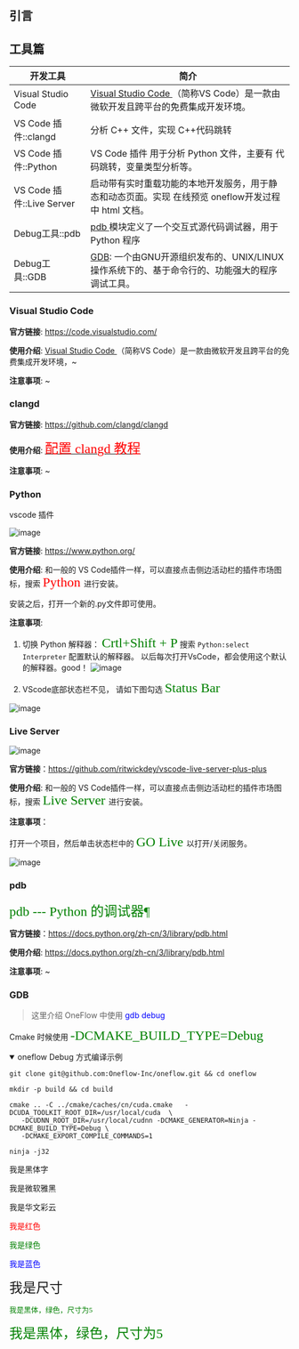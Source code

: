 ## 引言


## 工具篇 

| 开发工具                  | 简介                                                                                                                                                                         |
| ------------------------- | ---------------------------------------------------------------------------------------------------------------------------------------------------------------------------- |
| Visual Studio Code        | <a href="https://code.visualstudio.com/">Visual Studio Code </a>（简称VS Code）是一款由微软开发且跨平台的免费集成开发环境。                                                  |
| VS Code 插件::clangd      | 分析 C++ 文件，实现 C++代码跳转                                                                                                                                              |
| VS Code 插件::Python      | VS Code 插件 用于分析 Python 文件，主要有 代码跳转，变量类型分析等。                                                                                                         |
| VS Code 插件::Live Server | 启动带有实时重载功能的本地开发服务，用于静态和动态页面。实现 在线预览 oneflow开发过程中 html 文档。                                                                               |
| Debug工具::pdb            | <a href="https://docs.python.org/zh-cn/3/library/pdb.html"> pdb </a> 模块定义了一个交互式源代码调试器，用于Python 程序                                                       |
| Debug工具::GDB            | <a href="https://linuxtools-rst.readthedocs.io/zh_CN/latest/tool/gdb.html"> GDB</a>: 一个由GNU开源组织发布的、UNIX/LINUX操作系统下的、基于命令行的、功能强大的程序调试工具。 |



### <a id="Visual Studio Code"> Visual Studio Code </a>

**官方链接**:  https://code.visualstudio.com/

**使用介绍**: <a href="https://code.visualstudio.com/"> Visual Studio Code </a>（简称VS Code）是一款由微软开发且跨平台的免费集成开发环境，~

**注意事项**: ~

### clangd

**官方链接**: https://github.com/clangd/clangd

**使用介绍**: 
<a href="https://www.ttlarva.com/master/remote_cpp_development/Clangd.html#clangd"> <font face="STCAIYUN" color=red size=5>配置 clangd 教程</font> </a>

**注意事项**: ~

###  Python

vscode 插件

![image](https://user-images.githubusercontent.com/118866310/226109290-e266422e-23a9-4c04-856b-cff5e96afcda.png)

**官方链接**: https://www.python.org/

**使用介绍**: 和一般的 VS Code插件一样，可以直接点击侧边活动栏的插件市场图标，搜索 <font face="STCAIYUN" color=red size=5> Python </font>
 进行安装。

安装之后，打开一个新的.py文件即可使用。

**注意事项**: 

1. 切换 Python 解释器： 
<font face="黑体" color=green size=5>Crtl+Shift + P</font> 搜索  `Python:select Interpreter`   配置默认的解释器。 以后每次打开VsCode，都会使用这个默认的解释器。good！
![image](https://user-images.githubusercontent.com/118866310/226109929-0a267ad2-4b99-4377-9ec4-f334f620e830.png)

2. VScode底部状态栏不见， 请如下图勾选 <font face="黑体" color=green size=5> Status Bar</font>

![image](https://user-images.githubusercontent.com/118866310/226110528-052f8c4d-1718-43b4-a967-2f2cc2c89647.png)


### Live Server 

![image](https://user-images.githubusercontent.com/118866310/226110766-2d2a5a18-6ec6-4b47-9788-c6847f737392.png)


**官方链接**：https://github.com/ritwickdey/vscode-live-server-plus-plus


**使用介绍**: 和一般的 VS Code插件一样，可以直接点击侧边活动栏的插件市场图标，搜索 <font face="STCAIYUN" color=green size=5> Live Server </font>
 进行安装。

**注意事项**： 

打开一个项目，然后单击状态栏中的  <font face="STCAIYUN" color=green size=5>  GO Live </font> 以打开/关闭服务。

![image](https://user-images.githubusercontent.com/118866310/226111054-5f0de69b-29eb-45fc-bbf0-a4f217c3ac36.png)


### pdb
<font face="黑体" color=green size=5>pdb --- Python 的调试器¶ </font>


**官方链接**：https://docs.python.org/zh-cn/3/library/pdb.html

**使用介绍**: https://docs.python.org/zh-cn/3/library/pdb.html

**注意事项**: ~ 


### GDB
> 这里介绍 OneFlow 中使用<font color=Blue> gdb  debug</font>

Cmake 时候使用 <font face="黑体" color=green size=5>-DCMAKE_BUILD_TYPE=Debug </font>


<details open>
<summary> oneflow Debug 方式编译示例</summary>

```shell
git clone git@github.com:Oneflow-Inc/oneflow.git && cd oneflow 

mkdir -p build && cd build

cmake .. -C ../cmake/caches/cn/cuda.cmake   -DCUDA_TOOLKIT_ROOT_DIR=/usr/local/cuda  \
   -DCUDNN_ROOT_DIR=/usr/local/cudnn -DCMAKE_GENERATOR=Ninja -DCMAKE_BUILD_TYPE=Debug \
   -DCMAKE_EXPORT_COMPILE_COMMANDS=1

ninja -j32
```
</details>








<font face="黑体">我是黑体字</font>

<font face="微软雅黑">我是微软雅黑</font>

<font face="STCAIYUN">我是华文彩云</font>

<font color=red>我是红色</font>

<font color=#008000>我是绿色</font>

<font color=Blue>我是蓝色</font>

<font size=5>我是尺寸</font>


<font face="黑体" color=#008000 size=2>我是黑体，绿色，尺寸为5</font>

<font face="黑体" color=green size=5>我是黑体，绿色，尺寸为5</font>

<font face="微软雅黑" color=red size=5> </font>
